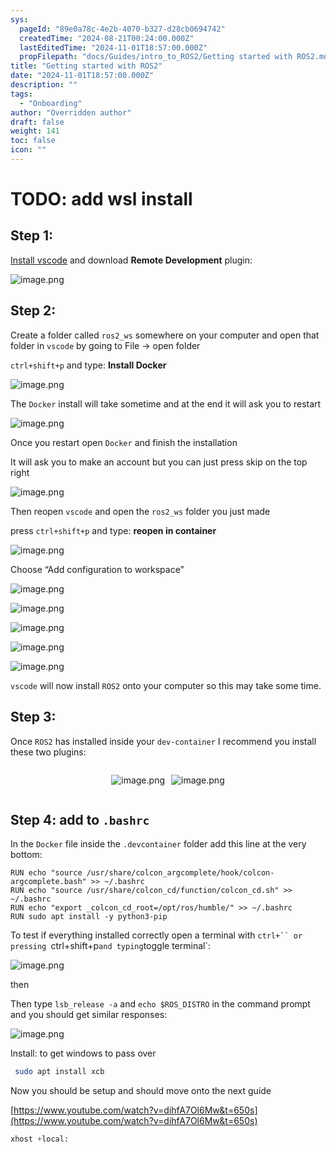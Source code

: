 ```yaml
---
sys:
  pageId: "89e0a78c-4e2b-4070-b327-d28cb0694742"
  createdTime: "2024-08-21T00:24:00.000Z"
  lastEditedTime: "2024-11-01T18:57:00.000Z"
  propFilepath: "docs/Guides/intro_to_ROS2/Getting started with ROS2.md"
title: "Getting started with ROS2"
date: "2024-11-01T18:57:00.000Z"
description: ""
tags:
  - "Onboarding"
author: "Overridden author"
draft: false
weight: 141
toc: false
icon: ""
---
```


# TODO: add wsl install

## Step 1:

[Install vscode](https://code.visualstudio.com/download) and download **Remote Development** plugin:

![image.png](https://prod-files-secure.s3.us-west-2.amazonaws.com/d518164a-d88e-44d1-a4ee-3adb3bd8bce0/efb52993-1881-4a40-b95e-6f020334f022/image.png?X-Amz-Algorithm=AWS4-HMAC-SHA256&X-Amz-Content-Sha256=UNSIGNED-PAYLOAD&X-Amz-Credential=ASIAZI2LB466TBZM6P3D%2F20250304%2Fus-west-2%2Fs3%2Faws4_request&X-Amz-Date=20250304T200909Z&X-Amz-Expires=3600&X-Amz-Security-Token=IQoJb3JpZ2luX2VjELz%2F%2F%2F%2F%2F%2F%2F%2F%2F%2FwEaCXVzLXdlc3QtMiJIMEYCIQCyz4M11Cow0vMT4ObBNuygkxZCz7%2F6H3LykxLhGAvtRwIhAIMNCLMsji4UDBSFFcb72cR2NtN%2Fi0%2Fm3CmpufeRZlGxKogECPX%2F%2F%2F%2F%2F%2F%2F%2F%2F%2FwEQABoMNjM3NDIzMTgzODA1IgxGlwnwKNEIeOqWDbkq3AMGP1hbQ0A2It6a1ha%2F2beTNWCuYAj7kTwg26jm2Cc%2BRfp37AFFYsVjPkD6GBjituST9CntdNg%2Fvb%2By6Gp50wkqFpgH9UbHMdDbzepxFMr%2B0eXbWAs3VW9oq2LJiJg5z4b9%2BbcLqLk%2BjmiOSpjf6SDNrItKRpvhtFXV4scNF02Inrj8ZUL3Oz4JxpOwOQnPfhyhicQ1xbgqnZ5J%2FfHTBcG%2BoicB%2FWFD2cRVV8wOw%2B3qYkGg3fDPva4uzCoa82FQORSgIv1kRDTZ%2FBv3DY3CcVAyd%2FjycXjHV0jQ0Q7stq6Qh829U0dAR%2B0k%2FVJyBQETPSmohwH9wE0sbfPeNzvEblZlvC%2Fn1g0wi%2BXmzvaij0moQbXDf1GXyQDAp%2Fkmz3lntGMaibSjZXoGMkkwWi4duKQ4Xz3YICzXT7lfiuUxCk4OEpez%2F74QlzU86BB17ylZwvLy1P4U6GXYOdlX5l1%2F9GF3DvA4bu0zm%2BBLA%2FrWVtIKbzuQikBc00EFMmfz%2BA6HekwP1emcpmSu1dsQ%2BC3hysWoykvu%2FTWKEEO1tG8Tyg0kdanZHURvaQSz5pA9SdDj7exP4YudlhtrPuEpIxQB1w2gN4S8q6fhq7AZG4%2BTPaGZsE2lith%2F5AaXnhrBSjCjup2%2BBjqkARzBteV3WBvTvL7xkIL22W2gV4Ds3W52MzuQofyC5%2Fw7jSav%2BulOLWGtWzhlLtyz2sfMQTXpjt2pi41KwCR7%2FwwxjFY%2BDgMcsps%2Bh1a71jQ9Y86lc%2FOAGpCvFxIwfYxlGgAn1ZpnpvBjhktafGSWMrHVJJhP%2BQ6Kqfud%2F02OwsvJVtQT6ckyNNwzh%2FyAIoW9mJhohAEcS4M8nAS0oDfSH5acgDG%2B&X-Amz-Signature=819d6ea0d30a7f874e02453452108b5ae6c66fc6eed8c47393908571c5c03953&X-Amz-SignedHeaders=host&x-id=GetObject)

## Step 2:

Create a folder called `ros2_ws` somewhere on your computer and open that folder in `vscode` by going to File → open folder 

`ctrl+shift+p` and type: **Install Docker**

![image.png](https://prod-files-secure.s3.us-west-2.amazonaws.com/d518164a-d88e-44d1-a4ee-3adb3bd8bce0/2269dc0e-1cd5-47ff-bceb-c04ad9b2eab0/image.png?X-Amz-Algorithm=AWS4-HMAC-SHA256&X-Amz-Content-Sha256=UNSIGNED-PAYLOAD&X-Amz-Credential=ASIAZI2LB466TBZM6P3D%2F20250304%2Fus-west-2%2Fs3%2Faws4_request&X-Amz-Date=20250304T200909Z&X-Amz-Expires=3600&X-Amz-Security-Token=IQoJb3JpZ2luX2VjELz%2F%2F%2F%2F%2F%2F%2F%2F%2F%2FwEaCXVzLXdlc3QtMiJIMEYCIQCyz4M11Cow0vMT4ObBNuygkxZCz7%2F6H3LykxLhGAvtRwIhAIMNCLMsji4UDBSFFcb72cR2NtN%2Fi0%2Fm3CmpufeRZlGxKogECPX%2F%2F%2F%2F%2F%2F%2F%2F%2F%2FwEQABoMNjM3NDIzMTgzODA1IgxGlwnwKNEIeOqWDbkq3AMGP1hbQ0A2It6a1ha%2F2beTNWCuYAj7kTwg26jm2Cc%2BRfp37AFFYsVjPkD6GBjituST9CntdNg%2Fvb%2By6Gp50wkqFpgH9UbHMdDbzepxFMr%2B0eXbWAs3VW9oq2LJiJg5z4b9%2BbcLqLk%2BjmiOSpjf6SDNrItKRpvhtFXV4scNF02Inrj8ZUL3Oz4JxpOwOQnPfhyhicQ1xbgqnZ5J%2FfHTBcG%2BoicB%2FWFD2cRVV8wOw%2B3qYkGg3fDPva4uzCoa82FQORSgIv1kRDTZ%2FBv3DY3CcVAyd%2FjycXjHV0jQ0Q7stq6Qh829U0dAR%2B0k%2FVJyBQETPSmohwH9wE0sbfPeNzvEblZlvC%2Fn1g0wi%2BXmzvaij0moQbXDf1GXyQDAp%2Fkmz3lntGMaibSjZXoGMkkwWi4duKQ4Xz3YICzXT7lfiuUxCk4OEpez%2F74QlzU86BB17ylZwvLy1P4U6GXYOdlX5l1%2F9GF3DvA4bu0zm%2BBLA%2FrWVtIKbzuQikBc00EFMmfz%2BA6HekwP1emcpmSu1dsQ%2BC3hysWoykvu%2FTWKEEO1tG8Tyg0kdanZHURvaQSz5pA9SdDj7exP4YudlhtrPuEpIxQB1w2gN4S8q6fhq7AZG4%2BTPaGZsE2lith%2F5AaXnhrBSjCjup2%2BBjqkARzBteV3WBvTvL7xkIL22W2gV4Ds3W52MzuQofyC5%2Fw7jSav%2BulOLWGtWzhlLtyz2sfMQTXpjt2pi41KwCR7%2FwwxjFY%2BDgMcsps%2Bh1a71jQ9Y86lc%2FOAGpCvFxIwfYxlGgAn1ZpnpvBjhktafGSWMrHVJJhP%2BQ6Kqfud%2F02OwsvJVtQT6ckyNNwzh%2FyAIoW9mJhohAEcS4M8nAS0oDfSH5acgDG%2B&X-Amz-Signature=5e6c60dd323e6de964b018f30fad648289e054011401051f62a0b56d90602712&X-Amz-SignedHeaders=host&x-id=GetObject)

The `Docker` install will take sometime and at the end it will ask you to restart

![image.png](https://prod-files-secure.s3.us-west-2.amazonaws.com/d518164a-d88e-44d1-a4ee-3adb3bd8bce0/ed233f78-be33-4b1f-b89c-9c346c0e961e/image.png?X-Amz-Algorithm=AWS4-HMAC-SHA256&X-Amz-Content-Sha256=UNSIGNED-PAYLOAD&X-Amz-Credential=ASIAZI2LB466TBZM6P3D%2F20250304%2Fus-west-2%2Fs3%2Faws4_request&X-Amz-Date=20250304T200909Z&X-Amz-Expires=3600&X-Amz-Security-Token=IQoJb3JpZ2luX2VjELz%2F%2F%2F%2F%2F%2F%2F%2F%2F%2FwEaCXVzLXdlc3QtMiJIMEYCIQCyz4M11Cow0vMT4ObBNuygkxZCz7%2F6H3LykxLhGAvtRwIhAIMNCLMsji4UDBSFFcb72cR2NtN%2Fi0%2Fm3CmpufeRZlGxKogECPX%2F%2F%2F%2F%2F%2F%2F%2F%2F%2FwEQABoMNjM3NDIzMTgzODA1IgxGlwnwKNEIeOqWDbkq3AMGP1hbQ0A2It6a1ha%2F2beTNWCuYAj7kTwg26jm2Cc%2BRfp37AFFYsVjPkD6GBjituST9CntdNg%2Fvb%2By6Gp50wkqFpgH9UbHMdDbzepxFMr%2B0eXbWAs3VW9oq2LJiJg5z4b9%2BbcLqLk%2BjmiOSpjf6SDNrItKRpvhtFXV4scNF02Inrj8ZUL3Oz4JxpOwOQnPfhyhicQ1xbgqnZ5J%2FfHTBcG%2BoicB%2FWFD2cRVV8wOw%2B3qYkGg3fDPva4uzCoa82FQORSgIv1kRDTZ%2FBv3DY3CcVAyd%2FjycXjHV0jQ0Q7stq6Qh829U0dAR%2B0k%2FVJyBQETPSmohwH9wE0sbfPeNzvEblZlvC%2Fn1g0wi%2BXmzvaij0moQbXDf1GXyQDAp%2Fkmz3lntGMaibSjZXoGMkkwWi4duKQ4Xz3YICzXT7lfiuUxCk4OEpez%2F74QlzU86BB17ylZwvLy1P4U6GXYOdlX5l1%2F9GF3DvA4bu0zm%2BBLA%2FrWVtIKbzuQikBc00EFMmfz%2BA6HekwP1emcpmSu1dsQ%2BC3hysWoykvu%2FTWKEEO1tG8Tyg0kdanZHURvaQSz5pA9SdDj7exP4YudlhtrPuEpIxQB1w2gN4S8q6fhq7AZG4%2BTPaGZsE2lith%2F5AaXnhrBSjCjup2%2BBjqkARzBteV3WBvTvL7xkIL22W2gV4Ds3W52MzuQofyC5%2Fw7jSav%2BulOLWGtWzhlLtyz2sfMQTXpjt2pi41KwCR7%2FwwxjFY%2BDgMcsps%2Bh1a71jQ9Y86lc%2FOAGpCvFxIwfYxlGgAn1ZpnpvBjhktafGSWMrHVJJhP%2BQ6Kqfud%2F02OwsvJVtQT6ckyNNwzh%2FyAIoW9mJhohAEcS4M8nAS0oDfSH5acgDG%2B&X-Amz-Signature=3b9d9a34f3e2b38abcd4883c3c34d4965f0921f1302b22fb470b4d8be80d35ae&X-Amz-SignedHeaders=host&x-id=GetObject)

Once you restart open `Docker` and finish the installation

It will ask you to make an account but you can just press skip on the top right

![image.png](https://prod-files-secure.s3.us-west-2.amazonaws.com/d518164a-d88e-44d1-a4ee-3adb3bd8bce0/21010ad9-1659-4fd9-9f59-9932a09b2a3d/image.png?X-Amz-Algorithm=AWS4-HMAC-SHA256&X-Amz-Content-Sha256=UNSIGNED-PAYLOAD&X-Amz-Credential=ASIAZI2LB466TBZM6P3D%2F20250304%2Fus-west-2%2Fs3%2Faws4_request&X-Amz-Date=20250304T200909Z&X-Amz-Expires=3600&X-Amz-Security-Token=IQoJb3JpZ2luX2VjELz%2F%2F%2F%2F%2F%2F%2F%2F%2F%2FwEaCXVzLXdlc3QtMiJIMEYCIQCyz4M11Cow0vMT4ObBNuygkxZCz7%2F6H3LykxLhGAvtRwIhAIMNCLMsji4UDBSFFcb72cR2NtN%2Fi0%2Fm3CmpufeRZlGxKogECPX%2F%2F%2F%2F%2F%2F%2F%2F%2F%2FwEQABoMNjM3NDIzMTgzODA1IgxGlwnwKNEIeOqWDbkq3AMGP1hbQ0A2It6a1ha%2F2beTNWCuYAj7kTwg26jm2Cc%2BRfp37AFFYsVjPkD6GBjituST9CntdNg%2Fvb%2By6Gp50wkqFpgH9UbHMdDbzepxFMr%2B0eXbWAs3VW9oq2LJiJg5z4b9%2BbcLqLk%2BjmiOSpjf6SDNrItKRpvhtFXV4scNF02Inrj8ZUL3Oz4JxpOwOQnPfhyhicQ1xbgqnZ5J%2FfHTBcG%2BoicB%2FWFD2cRVV8wOw%2B3qYkGg3fDPva4uzCoa82FQORSgIv1kRDTZ%2FBv3DY3CcVAyd%2FjycXjHV0jQ0Q7stq6Qh829U0dAR%2B0k%2FVJyBQETPSmohwH9wE0sbfPeNzvEblZlvC%2Fn1g0wi%2BXmzvaij0moQbXDf1GXyQDAp%2Fkmz3lntGMaibSjZXoGMkkwWi4duKQ4Xz3YICzXT7lfiuUxCk4OEpez%2F74QlzU86BB17ylZwvLy1P4U6GXYOdlX5l1%2F9GF3DvA4bu0zm%2BBLA%2FrWVtIKbzuQikBc00EFMmfz%2BA6HekwP1emcpmSu1dsQ%2BC3hysWoykvu%2FTWKEEO1tG8Tyg0kdanZHURvaQSz5pA9SdDj7exP4YudlhtrPuEpIxQB1w2gN4S8q6fhq7AZG4%2BTPaGZsE2lith%2F5AaXnhrBSjCjup2%2BBjqkARzBteV3WBvTvL7xkIL22W2gV4Ds3W52MzuQofyC5%2Fw7jSav%2BulOLWGtWzhlLtyz2sfMQTXpjt2pi41KwCR7%2FwwxjFY%2BDgMcsps%2Bh1a71jQ9Y86lc%2FOAGpCvFxIwfYxlGgAn1ZpnpvBjhktafGSWMrHVJJhP%2BQ6Kqfud%2F02OwsvJVtQT6ckyNNwzh%2FyAIoW9mJhohAEcS4M8nAS0oDfSH5acgDG%2B&X-Amz-Signature=4f3a538c50bfc5c55cea890be5126cecc4a2fc3b9aee9ab16bced8b703d40393&X-Amz-SignedHeaders=host&x-id=GetObject)

Then reopen `vscode` and open the `ros2_ws` folder you just made

press `ctrl+shift+p` and type: **reopen in container**

![image.png](https://prod-files-secure.s3.us-west-2.amazonaws.com/d518164a-d88e-44d1-a4ee-3adb3bd8bce0/4e93b8c2-41ad-488c-8095-c74205196118/image.png?X-Amz-Algorithm=AWS4-HMAC-SHA256&X-Amz-Content-Sha256=UNSIGNED-PAYLOAD&X-Amz-Credential=ASIAZI2LB466TBZM6P3D%2F20250304%2Fus-west-2%2Fs3%2Faws4_request&X-Amz-Date=20250304T200909Z&X-Amz-Expires=3600&X-Amz-Security-Token=IQoJb3JpZ2luX2VjELz%2F%2F%2F%2F%2F%2F%2F%2F%2F%2FwEaCXVzLXdlc3QtMiJIMEYCIQCyz4M11Cow0vMT4ObBNuygkxZCz7%2F6H3LykxLhGAvtRwIhAIMNCLMsji4UDBSFFcb72cR2NtN%2Fi0%2Fm3CmpufeRZlGxKogECPX%2F%2F%2F%2F%2F%2F%2F%2F%2F%2FwEQABoMNjM3NDIzMTgzODA1IgxGlwnwKNEIeOqWDbkq3AMGP1hbQ0A2It6a1ha%2F2beTNWCuYAj7kTwg26jm2Cc%2BRfp37AFFYsVjPkD6GBjituST9CntdNg%2Fvb%2By6Gp50wkqFpgH9UbHMdDbzepxFMr%2B0eXbWAs3VW9oq2LJiJg5z4b9%2BbcLqLk%2BjmiOSpjf6SDNrItKRpvhtFXV4scNF02Inrj8ZUL3Oz4JxpOwOQnPfhyhicQ1xbgqnZ5J%2FfHTBcG%2BoicB%2FWFD2cRVV8wOw%2B3qYkGg3fDPva4uzCoa82FQORSgIv1kRDTZ%2FBv3DY3CcVAyd%2FjycXjHV0jQ0Q7stq6Qh829U0dAR%2B0k%2FVJyBQETPSmohwH9wE0sbfPeNzvEblZlvC%2Fn1g0wi%2BXmzvaij0moQbXDf1GXyQDAp%2Fkmz3lntGMaibSjZXoGMkkwWi4duKQ4Xz3YICzXT7lfiuUxCk4OEpez%2F74QlzU86BB17ylZwvLy1P4U6GXYOdlX5l1%2F9GF3DvA4bu0zm%2BBLA%2FrWVtIKbzuQikBc00EFMmfz%2BA6HekwP1emcpmSu1dsQ%2BC3hysWoykvu%2FTWKEEO1tG8Tyg0kdanZHURvaQSz5pA9SdDj7exP4YudlhtrPuEpIxQB1w2gN4S8q6fhq7AZG4%2BTPaGZsE2lith%2F5AaXnhrBSjCjup2%2BBjqkARzBteV3WBvTvL7xkIL22W2gV4Ds3W52MzuQofyC5%2Fw7jSav%2BulOLWGtWzhlLtyz2sfMQTXpjt2pi41KwCR7%2FwwxjFY%2BDgMcsps%2Bh1a71jQ9Y86lc%2FOAGpCvFxIwfYxlGgAn1ZpnpvBjhktafGSWMrHVJJhP%2BQ6Kqfud%2F02OwsvJVtQT6ckyNNwzh%2FyAIoW9mJhohAEcS4M8nAS0oDfSH5acgDG%2B&X-Amz-Signature=d99a1cb006f553189031e2b66c3f76fccc6f5d6008fce6d3f38f487b4302b773&X-Amz-SignedHeaders=host&x-id=GetObject)

Choose “Add configuration to workspace”

![image.png](https://prod-files-secure.s3.us-west-2.amazonaws.com/d518164a-d88e-44d1-a4ee-3adb3bd8bce0/9560b282-5060-4989-ba37-97e7b2c22476/image.png?X-Amz-Algorithm=AWS4-HMAC-SHA256&X-Amz-Content-Sha256=UNSIGNED-PAYLOAD&X-Amz-Credential=ASIAZI2LB466TBZM6P3D%2F20250304%2Fus-west-2%2Fs3%2Faws4_request&X-Amz-Date=20250304T200909Z&X-Amz-Expires=3600&X-Amz-Security-Token=IQoJb3JpZ2luX2VjELz%2F%2F%2F%2F%2F%2F%2F%2F%2F%2FwEaCXVzLXdlc3QtMiJIMEYCIQCyz4M11Cow0vMT4ObBNuygkxZCz7%2F6H3LykxLhGAvtRwIhAIMNCLMsji4UDBSFFcb72cR2NtN%2Fi0%2Fm3CmpufeRZlGxKogECPX%2F%2F%2F%2F%2F%2F%2F%2F%2F%2FwEQABoMNjM3NDIzMTgzODA1IgxGlwnwKNEIeOqWDbkq3AMGP1hbQ0A2It6a1ha%2F2beTNWCuYAj7kTwg26jm2Cc%2BRfp37AFFYsVjPkD6GBjituST9CntdNg%2Fvb%2By6Gp50wkqFpgH9UbHMdDbzepxFMr%2B0eXbWAs3VW9oq2LJiJg5z4b9%2BbcLqLk%2BjmiOSpjf6SDNrItKRpvhtFXV4scNF02Inrj8ZUL3Oz4JxpOwOQnPfhyhicQ1xbgqnZ5J%2FfHTBcG%2BoicB%2FWFD2cRVV8wOw%2B3qYkGg3fDPva4uzCoa82FQORSgIv1kRDTZ%2FBv3DY3CcVAyd%2FjycXjHV0jQ0Q7stq6Qh829U0dAR%2B0k%2FVJyBQETPSmohwH9wE0sbfPeNzvEblZlvC%2Fn1g0wi%2BXmzvaij0moQbXDf1GXyQDAp%2Fkmz3lntGMaibSjZXoGMkkwWi4duKQ4Xz3YICzXT7lfiuUxCk4OEpez%2F74QlzU86BB17ylZwvLy1P4U6GXYOdlX5l1%2F9GF3DvA4bu0zm%2BBLA%2FrWVtIKbzuQikBc00EFMmfz%2BA6HekwP1emcpmSu1dsQ%2BC3hysWoykvu%2FTWKEEO1tG8Tyg0kdanZHURvaQSz5pA9SdDj7exP4YudlhtrPuEpIxQB1w2gN4S8q6fhq7AZG4%2BTPaGZsE2lith%2F5AaXnhrBSjCjup2%2BBjqkARzBteV3WBvTvL7xkIL22W2gV4Ds3W52MzuQofyC5%2Fw7jSav%2BulOLWGtWzhlLtyz2sfMQTXpjt2pi41KwCR7%2FwwxjFY%2BDgMcsps%2Bh1a71jQ9Y86lc%2FOAGpCvFxIwfYxlGgAn1ZpnpvBjhktafGSWMrHVJJhP%2BQ6Kqfud%2F02OwsvJVtQT6ckyNNwzh%2FyAIoW9mJhohAEcS4M8nAS0oDfSH5acgDG%2B&X-Amz-Signature=56d98aed142bbc4a96ba6c5c9f73cf0e39af6e6a1c0aa8c1e56b2b51488b413f&X-Amz-SignedHeaders=host&x-id=GetObject)

![image.png](https://prod-files-secure.s3.us-west-2.amazonaws.com/d518164a-d88e-44d1-a4ee-3adb3bd8bce0/2ee63f81-886b-48e8-a553-dc6e5eac99e4/image.png?X-Amz-Algorithm=AWS4-HMAC-SHA256&X-Amz-Content-Sha256=UNSIGNED-PAYLOAD&X-Amz-Credential=ASIAZI2LB466TBZM6P3D%2F20250304%2Fus-west-2%2Fs3%2Faws4_request&X-Amz-Date=20250304T200909Z&X-Amz-Expires=3600&X-Amz-Security-Token=IQoJb3JpZ2luX2VjELz%2F%2F%2F%2F%2F%2F%2F%2F%2F%2FwEaCXVzLXdlc3QtMiJIMEYCIQCyz4M11Cow0vMT4ObBNuygkxZCz7%2F6H3LykxLhGAvtRwIhAIMNCLMsji4UDBSFFcb72cR2NtN%2Fi0%2Fm3CmpufeRZlGxKogECPX%2F%2F%2F%2F%2F%2F%2F%2F%2F%2FwEQABoMNjM3NDIzMTgzODA1IgxGlwnwKNEIeOqWDbkq3AMGP1hbQ0A2It6a1ha%2F2beTNWCuYAj7kTwg26jm2Cc%2BRfp37AFFYsVjPkD6GBjituST9CntdNg%2Fvb%2By6Gp50wkqFpgH9UbHMdDbzepxFMr%2B0eXbWAs3VW9oq2LJiJg5z4b9%2BbcLqLk%2BjmiOSpjf6SDNrItKRpvhtFXV4scNF02Inrj8ZUL3Oz4JxpOwOQnPfhyhicQ1xbgqnZ5J%2FfHTBcG%2BoicB%2FWFD2cRVV8wOw%2B3qYkGg3fDPva4uzCoa82FQORSgIv1kRDTZ%2FBv3DY3CcVAyd%2FjycXjHV0jQ0Q7stq6Qh829U0dAR%2B0k%2FVJyBQETPSmohwH9wE0sbfPeNzvEblZlvC%2Fn1g0wi%2BXmzvaij0moQbXDf1GXyQDAp%2Fkmz3lntGMaibSjZXoGMkkwWi4duKQ4Xz3YICzXT7lfiuUxCk4OEpez%2F74QlzU86BB17ylZwvLy1P4U6GXYOdlX5l1%2F9GF3DvA4bu0zm%2BBLA%2FrWVtIKbzuQikBc00EFMmfz%2BA6HekwP1emcpmSu1dsQ%2BC3hysWoykvu%2FTWKEEO1tG8Tyg0kdanZHURvaQSz5pA9SdDj7exP4YudlhtrPuEpIxQB1w2gN4S8q6fhq7AZG4%2BTPaGZsE2lith%2F5AaXnhrBSjCjup2%2BBjqkARzBteV3WBvTvL7xkIL22W2gV4Ds3W52MzuQofyC5%2Fw7jSav%2BulOLWGtWzhlLtyz2sfMQTXpjt2pi41KwCR7%2FwwxjFY%2BDgMcsps%2Bh1a71jQ9Y86lc%2FOAGpCvFxIwfYxlGgAn1ZpnpvBjhktafGSWMrHVJJhP%2BQ6Kqfud%2F02OwsvJVtQT6ckyNNwzh%2FyAIoW9mJhohAEcS4M8nAS0oDfSH5acgDG%2B&X-Amz-Signature=323ea4dc763e748175a31f2d3dd086e7a0defc916a3d8146ad8ca74b8d7bfb42&X-Amz-SignedHeaders=host&x-id=GetObject)

![image.png](https://prod-files-secure.s3.us-west-2.amazonaws.com/d518164a-d88e-44d1-a4ee-3adb3bd8bce0/ae1580b2-b048-407e-aed9-b584224a7a04/image.png?X-Amz-Algorithm=AWS4-HMAC-SHA256&X-Amz-Content-Sha256=UNSIGNED-PAYLOAD&X-Amz-Credential=ASIAZI2LB466TBZM6P3D%2F20250304%2Fus-west-2%2Fs3%2Faws4_request&X-Amz-Date=20250304T200909Z&X-Amz-Expires=3600&X-Amz-Security-Token=IQoJb3JpZ2luX2VjELz%2F%2F%2F%2F%2F%2F%2F%2F%2F%2FwEaCXVzLXdlc3QtMiJIMEYCIQCyz4M11Cow0vMT4ObBNuygkxZCz7%2F6H3LykxLhGAvtRwIhAIMNCLMsji4UDBSFFcb72cR2NtN%2Fi0%2Fm3CmpufeRZlGxKogECPX%2F%2F%2F%2F%2F%2F%2F%2F%2F%2FwEQABoMNjM3NDIzMTgzODA1IgxGlwnwKNEIeOqWDbkq3AMGP1hbQ0A2It6a1ha%2F2beTNWCuYAj7kTwg26jm2Cc%2BRfp37AFFYsVjPkD6GBjituST9CntdNg%2Fvb%2By6Gp50wkqFpgH9UbHMdDbzepxFMr%2B0eXbWAs3VW9oq2LJiJg5z4b9%2BbcLqLk%2BjmiOSpjf6SDNrItKRpvhtFXV4scNF02Inrj8ZUL3Oz4JxpOwOQnPfhyhicQ1xbgqnZ5J%2FfHTBcG%2BoicB%2FWFD2cRVV8wOw%2B3qYkGg3fDPva4uzCoa82FQORSgIv1kRDTZ%2FBv3DY3CcVAyd%2FjycXjHV0jQ0Q7stq6Qh829U0dAR%2B0k%2FVJyBQETPSmohwH9wE0sbfPeNzvEblZlvC%2Fn1g0wi%2BXmzvaij0moQbXDf1GXyQDAp%2Fkmz3lntGMaibSjZXoGMkkwWi4duKQ4Xz3YICzXT7lfiuUxCk4OEpez%2F74QlzU86BB17ylZwvLy1P4U6GXYOdlX5l1%2F9GF3DvA4bu0zm%2BBLA%2FrWVtIKbzuQikBc00EFMmfz%2BA6HekwP1emcpmSu1dsQ%2BC3hysWoykvu%2FTWKEEO1tG8Tyg0kdanZHURvaQSz5pA9SdDj7exP4YudlhtrPuEpIxQB1w2gN4S8q6fhq7AZG4%2BTPaGZsE2lith%2F5AaXnhrBSjCjup2%2BBjqkARzBteV3WBvTvL7xkIL22W2gV4Ds3W52MzuQofyC5%2Fw7jSav%2BulOLWGtWzhlLtyz2sfMQTXpjt2pi41KwCR7%2FwwxjFY%2BDgMcsps%2Bh1a71jQ9Y86lc%2FOAGpCvFxIwfYxlGgAn1ZpnpvBjhktafGSWMrHVJJhP%2BQ6Kqfud%2F02OwsvJVtQT6ckyNNwzh%2FyAIoW9mJhohAEcS4M8nAS0oDfSH5acgDG%2B&X-Amz-Signature=05a848a16c16714f4d7780793f3c9791e5a0da382a1153bef1f89331551c7637&X-Amz-SignedHeaders=host&x-id=GetObject)

![image.png](https://prod-files-secure.s3.us-west-2.amazonaws.com/d518164a-d88e-44d1-a4ee-3adb3bd8bce0/53255b28-f75e-430f-b9e3-c0ac8577e42b/image.png?X-Amz-Algorithm=AWS4-HMAC-SHA256&X-Amz-Content-Sha256=UNSIGNED-PAYLOAD&X-Amz-Credential=ASIAZI2LB466TBZM6P3D%2F20250304%2Fus-west-2%2Fs3%2Faws4_request&X-Amz-Date=20250304T200909Z&X-Amz-Expires=3600&X-Amz-Security-Token=IQoJb3JpZ2luX2VjELz%2F%2F%2F%2F%2F%2F%2F%2F%2F%2FwEaCXVzLXdlc3QtMiJIMEYCIQCyz4M11Cow0vMT4ObBNuygkxZCz7%2F6H3LykxLhGAvtRwIhAIMNCLMsji4UDBSFFcb72cR2NtN%2Fi0%2Fm3CmpufeRZlGxKogECPX%2F%2F%2F%2F%2F%2F%2F%2F%2F%2FwEQABoMNjM3NDIzMTgzODA1IgxGlwnwKNEIeOqWDbkq3AMGP1hbQ0A2It6a1ha%2F2beTNWCuYAj7kTwg26jm2Cc%2BRfp37AFFYsVjPkD6GBjituST9CntdNg%2Fvb%2By6Gp50wkqFpgH9UbHMdDbzepxFMr%2B0eXbWAs3VW9oq2LJiJg5z4b9%2BbcLqLk%2BjmiOSpjf6SDNrItKRpvhtFXV4scNF02Inrj8ZUL3Oz4JxpOwOQnPfhyhicQ1xbgqnZ5J%2FfHTBcG%2BoicB%2FWFD2cRVV8wOw%2B3qYkGg3fDPva4uzCoa82FQORSgIv1kRDTZ%2FBv3DY3CcVAyd%2FjycXjHV0jQ0Q7stq6Qh829U0dAR%2B0k%2FVJyBQETPSmohwH9wE0sbfPeNzvEblZlvC%2Fn1g0wi%2BXmzvaij0moQbXDf1GXyQDAp%2Fkmz3lntGMaibSjZXoGMkkwWi4duKQ4Xz3YICzXT7lfiuUxCk4OEpez%2F74QlzU86BB17ylZwvLy1P4U6GXYOdlX5l1%2F9GF3DvA4bu0zm%2BBLA%2FrWVtIKbzuQikBc00EFMmfz%2BA6HekwP1emcpmSu1dsQ%2BC3hysWoykvu%2FTWKEEO1tG8Tyg0kdanZHURvaQSz5pA9SdDj7exP4YudlhtrPuEpIxQB1w2gN4S8q6fhq7AZG4%2BTPaGZsE2lith%2F5AaXnhrBSjCjup2%2BBjqkARzBteV3WBvTvL7xkIL22W2gV4Ds3W52MzuQofyC5%2Fw7jSav%2BulOLWGtWzhlLtyz2sfMQTXpjt2pi41KwCR7%2FwwxjFY%2BDgMcsps%2Bh1a71jQ9Y86lc%2FOAGpCvFxIwfYxlGgAn1ZpnpvBjhktafGSWMrHVJJhP%2BQ6Kqfud%2F02OwsvJVtQT6ckyNNwzh%2FyAIoW9mJhohAEcS4M8nAS0oDfSH5acgDG%2B&X-Amz-Signature=9c502c1144914929f618eef98382541b8834370bc05540dda85482186e32c5c6&X-Amz-SignedHeaders=host&x-id=GetObject)

![image.png](https://prod-files-secure.s3.us-west-2.amazonaws.com/d518164a-d88e-44d1-a4ee-3adb3bd8bce0/7c562767-5af9-4ffb-97d1-327bcdf4ee00/image.png?X-Amz-Algorithm=AWS4-HMAC-SHA256&X-Amz-Content-Sha256=UNSIGNED-PAYLOAD&X-Amz-Credential=ASIAZI2LB466TBZM6P3D%2F20250304%2Fus-west-2%2Fs3%2Faws4_request&X-Amz-Date=20250304T200909Z&X-Amz-Expires=3600&X-Amz-Security-Token=IQoJb3JpZ2luX2VjELz%2F%2F%2F%2F%2F%2F%2F%2F%2F%2FwEaCXVzLXdlc3QtMiJIMEYCIQCyz4M11Cow0vMT4ObBNuygkxZCz7%2F6H3LykxLhGAvtRwIhAIMNCLMsji4UDBSFFcb72cR2NtN%2Fi0%2Fm3CmpufeRZlGxKogECPX%2F%2F%2F%2F%2F%2F%2F%2F%2F%2FwEQABoMNjM3NDIzMTgzODA1IgxGlwnwKNEIeOqWDbkq3AMGP1hbQ0A2It6a1ha%2F2beTNWCuYAj7kTwg26jm2Cc%2BRfp37AFFYsVjPkD6GBjituST9CntdNg%2Fvb%2By6Gp50wkqFpgH9UbHMdDbzepxFMr%2B0eXbWAs3VW9oq2LJiJg5z4b9%2BbcLqLk%2BjmiOSpjf6SDNrItKRpvhtFXV4scNF02Inrj8ZUL3Oz4JxpOwOQnPfhyhicQ1xbgqnZ5J%2FfHTBcG%2BoicB%2FWFD2cRVV8wOw%2B3qYkGg3fDPva4uzCoa82FQORSgIv1kRDTZ%2FBv3DY3CcVAyd%2FjycXjHV0jQ0Q7stq6Qh829U0dAR%2B0k%2FVJyBQETPSmohwH9wE0sbfPeNzvEblZlvC%2Fn1g0wi%2BXmzvaij0moQbXDf1GXyQDAp%2Fkmz3lntGMaibSjZXoGMkkwWi4duKQ4Xz3YICzXT7lfiuUxCk4OEpez%2F74QlzU86BB17ylZwvLy1P4U6GXYOdlX5l1%2F9GF3DvA4bu0zm%2BBLA%2FrWVtIKbzuQikBc00EFMmfz%2BA6HekwP1emcpmSu1dsQ%2BC3hysWoykvu%2FTWKEEO1tG8Tyg0kdanZHURvaQSz5pA9SdDj7exP4YudlhtrPuEpIxQB1w2gN4S8q6fhq7AZG4%2BTPaGZsE2lith%2F5AaXnhrBSjCjup2%2BBjqkARzBteV3WBvTvL7xkIL22W2gV4Ds3W52MzuQofyC5%2Fw7jSav%2BulOLWGtWzhlLtyz2sfMQTXpjt2pi41KwCR7%2FwwxjFY%2BDgMcsps%2Bh1a71jQ9Y86lc%2FOAGpCvFxIwfYxlGgAn1ZpnpvBjhktafGSWMrHVJJhP%2BQ6Kqfud%2F02OwsvJVtQT6ckyNNwzh%2FyAIoW9mJhohAEcS4M8nAS0oDfSH5acgDG%2B&X-Amz-Signature=ae91d5baee8c20464a5ceedaea5c5f1046ebb963eca3651682b02d557b13354f&X-Amz-SignedHeaders=host&x-id=GetObject)

`vscode` will now install `ROS2` onto your computer so this may take some time.

## Step 3:

Once `ROS2` has installed inside your `dev-container` I recommend you install these two plugins:

<div style="display: flex;flex-direction: row; column-gap:10px; max-width: 630px;justify-content: center;">
<div>

![image.png](https://prod-files-secure.s3.us-west-2.amazonaws.com/d518164a-d88e-44d1-a4ee-3adb3bd8bce0/3fc3d550-5a54-4ba1-ba6b-faa01cdb7369/image.png?X-Amz-Algorithm=AWS4-HMAC-SHA256&X-Amz-Content-Sha256=UNSIGNED-PAYLOAD&X-Amz-Credential=ASIAZI2LB466QOZTB3OD%2F20250304%2Fus-west-2%2Fs3%2Faws4_request&X-Amz-Date=20250304T200912Z&X-Amz-Expires=3600&X-Amz-Security-Token=IQoJb3JpZ2luX2VjELz%2F%2F%2F%2F%2F%2F%2F%2F%2F%2FwEaCXVzLXdlc3QtMiJIMEYCIQCN2PFt0OYVz6a%2B%2B6DcFPf8lWFMfNNnlrEhCBsOTwvdewIhAO4YjQJZml8b%2FTYyKDqIsZ1cD7Ar9n4qV2KN50tUOBLsKogECPX%2F%2F%2F%2F%2F%2F%2F%2F%2F%2FwEQABoMNjM3NDIzMTgzODA1Igw2%2F9QQlNht9DRaKsMq3APWTq%2FZLFZ0SyYUmDVC5owbCHVU%2B%2Bs9spg6J7FgRdT8U2Dh60L2hQAHwUZEFTtdUBlPkpu22kuJBcb5dmkogLkibwrZqm72jPjX1qIwN1nqA8%2BS6pOqpAiVJJXMvakoo1xbiTcImxThswUtVlijK4a5BHlAa9Y1NQe%2F5mmfS5elOloCR1uifZKGhFcsquL27Y09iSvx7vzdyykAQm9lrTgUvpugFnivyU04v9AYr7UlYPXsE5T3t1rX1nsCdYmga8da2pLbn4rAdFbfU9ACtwGx5YOhJy6gLPvXIiRPvQ2BisbMcfMJweNJ7fUdjOasqH5RvPRqS%2FdP%2B2jSFaxXCkcgP1WNbF8kCZautwxcZcg8icnaLH%2BfitpHGxbX7fg7r5F%2FMWuRWwhcrAZow7IP1GLShqg8iLAFnWE5ixCcKaVJutL1Bq7y0daMwFNcJykEg9NwW3I%2F9sjk8%2F62wlwD%2FlqTqJe94f51zhX28rvwSSMuW9ch0Acmd7Ve74Q7kENqX0dQISA66Pp063mupcdBBZ69q20zhO0792DGI%2B8UKQI628fXkvUNFYT223zacjOYDltghxigy%2FWhdTULhHPEE3%2F26N4jn2NAaO7Q0WxVgd4oxIKGWIyjWx7MXZPQrzDtuZ2%2BBjqkAXDlvCNh1bPTTosM3g87qm7xySpDdkZotIXajvAnRkqafmfe%2FKE9gIHEUZU8xGPFMIhqaiDaSjRTp%2Fa%2FK9Ee0d0%2BBWMawcYaltVDFcvPAVGspxaMQBAPIGdzRYmRZ0V%2FVZ%2FyBvgpNLwnffhqQ0GZHAWKDHAAZBAQvFIFkZ514K86%2FXzrkGa2tMVzkToRgn2s7M3A7pktKDWuR7CBxJveqs21%2F5XU&X-Amz-Signature=5f2d84cd370e2a72b3f3709970569e56098651ff004b1f86d58e710953e6393e&X-Amz-SignedHeaders=host&x-id=GetObject)

</div>
<div>

![image.png](https://prod-files-secure.s3.us-west-2.amazonaws.com/d518164a-d88e-44d1-a4ee-3adb3bd8bce0/d994cc66-13c2-4093-a5a3-f84cf4601a82/image.png?X-Amz-Algorithm=AWS4-HMAC-SHA256&X-Amz-Content-Sha256=UNSIGNED-PAYLOAD&X-Amz-Credential=ASIAZI2LB4664WF3B4SU%2F20250304%2Fus-west-2%2Fs3%2Faws4_request&X-Amz-Date=20250304T200912Z&X-Amz-Expires=3600&X-Amz-Security-Token=IQoJb3JpZ2luX2VjELz%2F%2F%2F%2F%2F%2F%2F%2F%2F%2FwEaCXVzLXdlc3QtMiJHMEUCIBsh2SFjNhuOQulV4AVNGvSkW3wgW6%2FXkFWXf4zQor89AiEAmHDhiqr7s7uUiReuh0ckXp%2Ft6SJhTFbuA%2BARtupOsogqiAQI9f%2F%2F%2F%2F%2F%2F%2F%2F%2F%2FARAAGgw2Mzc0MjMxODM4MDUiDNTaJhVM36MUPNbv9yrcA8ivUMQRv%2Bm0eB3XMf2nHdk%2FTRkcGpbMudglxIzjtN4W5PK0d08rPrrDXe4YfZFeZ318xNlMhZUgV2GowOzD0EH40BpgZygEKxDz%2Fhi%2FvXuSmV4WfLKsahxwYBReagKk63xWpn9tVhJLPrZbPO9GgIqr5T6XTKyTtTkuPgQU8eRfKYl5%2F%2FWWXt50aAdmHYGQKPCK8CZ6EBP0MrmictOVgYgslNWxF3uGkFF7ZR4%2FFFJDfhcruHB1XkMVxYZqhEZJcsmPAHDTPFS%2B3whoEYIYoia2JdvuspV%2BG57lrRo8EU4Cg5qbyRbjnAE7Xrbj4b1ol2xCgKCvpcikalT1Vjel934nkBgAvNddQ94MSy%2FfLplAEavQxnbJvWIBLjj%2BzH6xgpfYBNJeMg8Zy4dJo6IBhsqWE%2FHYU11hnfHcD6D4I3ofnPNYtLdfFWzvU7SZHiZoLMbpzByz6eWyrAyp6o%2BTbitj10Pe7T3NtBmPDkhEQ8xtwm7p5r6JFkM4KsPpI82jhiSOK%2FvOwjmzfN4d0yI8cHkH8ODw51EGdwc%2Frg7%2BraqgTtxNqGIC4DB08ZbVLbw9WrI2CFcvGzV1gz0HvrIERkMc3bk541di9ZS0juyGMdn3WC1KJbDxNPuukAl8MIW6nb4GOqUBcnJpx2Kurh1zgSTDBcsgt60YHuKH38bbva9EffPK4mmfD6QR3Qjr5SnYeAj5eH9J%2FDVz5%2FfKfiPoTYmlupPQH9vzTHM4qIys0xyHOWYBmvaU17nT3e3Fgvk2XyigWWU7HNvtvzRICyaZf1RE30FDusyH2sfTxSaRxZmXHA7nZb1X7NLTSemqfQPkVwli49w0o6EpdHPFkFuOPMnJ4kS5RTlIBzqh&X-Amz-Signature=a83fd15c5aae29c114f12eee2c7edf7851566bba8f8fc59ef03df6dab063a569&X-Amz-SignedHeaders=host&x-id=GetObject)

</div>
</div>

## Step 4: add to `.bashrc`

In the `Docker` file inside the `.devcontainer` folder add this line at the very bottom: 

```docker
RUN echo "source /usr/share/colcon_argcomplete/hook/colcon-argcomplete.bash" >> ~/.bashrc
RUN echo "source /usr/share/colcon_cd/function/colcon_cd.sh" >> ~/.bashrc
RUN echo "export _colcon_cd_root=/opt/ros/humble/" >> ~/.bashrc
RUN sudo apt install -y python3-pip 
```

To test if everything installed correctly open a terminal with `ctrl+`` or pressing `ctrl+shift+p` and typing `toggle terminal`:

![image.png](https://prod-files-secure.s3.us-west-2.amazonaws.com/d518164a-d88e-44d1-a4ee-3adb3bd8bce0/6a4943d8-b04e-4c02-9a58-775f3384d1a5/image.png?X-Amz-Algorithm=AWS4-HMAC-SHA256&X-Amz-Content-Sha256=UNSIGNED-PAYLOAD&X-Amz-Credential=ASIAZI2LB466TBZM6P3D%2F20250304%2Fus-west-2%2Fs3%2Faws4_request&X-Amz-Date=20250304T200909Z&X-Amz-Expires=3600&X-Amz-Security-Token=IQoJb3JpZ2luX2VjELz%2F%2F%2F%2F%2F%2F%2F%2F%2F%2FwEaCXVzLXdlc3QtMiJIMEYCIQCyz4M11Cow0vMT4ObBNuygkxZCz7%2F6H3LykxLhGAvtRwIhAIMNCLMsji4UDBSFFcb72cR2NtN%2Fi0%2Fm3CmpufeRZlGxKogECPX%2F%2F%2F%2F%2F%2F%2F%2F%2F%2FwEQABoMNjM3NDIzMTgzODA1IgxGlwnwKNEIeOqWDbkq3AMGP1hbQ0A2It6a1ha%2F2beTNWCuYAj7kTwg26jm2Cc%2BRfp37AFFYsVjPkD6GBjituST9CntdNg%2Fvb%2By6Gp50wkqFpgH9UbHMdDbzepxFMr%2B0eXbWAs3VW9oq2LJiJg5z4b9%2BbcLqLk%2BjmiOSpjf6SDNrItKRpvhtFXV4scNF02Inrj8ZUL3Oz4JxpOwOQnPfhyhicQ1xbgqnZ5J%2FfHTBcG%2BoicB%2FWFD2cRVV8wOw%2B3qYkGg3fDPva4uzCoa82FQORSgIv1kRDTZ%2FBv3DY3CcVAyd%2FjycXjHV0jQ0Q7stq6Qh829U0dAR%2B0k%2FVJyBQETPSmohwH9wE0sbfPeNzvEblZlvC%2Fn1g0wi%2BXmzvaij0moQbXDf1GXyQDAp%2Fkmz3lntGMaibSjZXoGMkkwWi4duKQ4Xz3YICzXT7lfiuUxCk4OEpez%2F74QlzU86BB17ylZwvLy1P4U6GXYOdlX5l1%2F9GF3DvA4bu0zm%2BBLA%2FrWVtIKbzuQikBc00EFMmfz%2BA6HekwP1emcpmSu1dsQ%2BC3hysWoykvu%2FTWKEEO1tG8Tyg0kdanZHURvaQSz5pA9SdDj7exP4YudlhtrPuEpIxQB1w2gN4S8q6fhq7AZG4%2BTPaGZsE2lith%2F5AaXnhrBSjCjup2%2BBjqkARzBteV3WBvTvL7xkIL22W2gV4Ds3W52MzuQofyC5%2Fw7jSav%2BulOLWGtWzhlLtyz2sfMQTXpjt2pi41KwCR7%2FwwxjFY%2BDgMcsps%2Bh1a71jQ9Y86lc%2FOAGpCvFxIwfYxlGgAn1ZpnpvBjhktafGSWMrHVJJhP%2BQ6Kqfud%2F02OwsvJVtQT6ckyNNwzh%2FyAIoW9mJhohAEcS4M8nAS0oDfSH5acgDG%2B&X-Amz-Signature=67fb20d1b4a7e6301397734a4791c24c31e683fc4e95dd32814d64b65571f7ff&X-Amz-SignedHeaders=host&x-id=GetObject)

then 

Then type `lsb_release -a` and `echo $ROS_DISTRO` in the command prompt and you should get similar responses:

![image.png](https://prod-files-secure.s3.us-west-2.amazonaws.com/d518164a-d88e-44d1-a4ee-3adb3bd8bce0/3e635dec-a805-4e85-8b9e-d000e5b71a4e/image.png?X-Amz-Algorithm=AWS4-HMAC-SHA256&X-Amz-Content-Sha256=UNSIGNED-PAYLOAD&X-Amz-Credential=ASIAZI2LB466TBZM6P3D%2F20250304%2Fus-west-2%2Fs3%2Faws4_request&X-Amz-Date=20250304T200909Z&X-Amz-Expires=3600&X-Amz-Security-Token=IQoJb3JpZ2luX2VjELz%2F%2F%2F%2F%2F%2F%2F%2F%2F%2FwEaCXVzLXdlc3QtMiJIMEYCIQCyz4M11Cow0vMT4ObBNuygkxZCz7%2F6H3LykxLhGAvtRwIhAIMNCLMsji4UDBSFFcb72cR2NtN%2Fi0%2Fm3CmpufeRZlGxKogECPX%2F%2F%2F%2F%2F%2F%2F%2F%2F%2FwEQABoMNjM3NDIzMTgzODA1IgxGlwnwKNEIeOqWDbkq3AMGP1hbQ0A2It6a1ha%2F2beTNWCuYAj7kTwg26jm2Cc%2BRfp37AFFYsVjPkD6GBjituST9CntdNg%2Fvb%2By6Gp50wkqFpgH9UbHMdDbzepxFMr%2B0eXbWAs3VW9oq2LJiJg5z4b9%2BbcLqLk%2BjmiOSpjf6SDNrItKRpvhtFXV4scNF02Inrj8ZUL3Oz4JxpOwOQnPfhyhicQ1xbgqnZ5J%2FfHTBcG%2BoicB%2FWFD2cRVV8wOw%2B3qYkGg3fDPva4uzCoa82FQORSgIv1kRDTZ%2FBv3DY3CcVAyd%2FjycXjHV0jQ0Q7stq6Qh829U0dAR%2B0k%2FVJyBQETPSmohwH9wE0sbfPeNzvEblZlvC%2Fn1g0wi%2BXmzvaij0moQbXDf1GXyQDAp%2Fkmz3lntGMaibSjZXoGMkkwWi4duKQ4Xz3YICzXT7lfiuUxCk4OEpez%2F74QlzU86BB17ylZwvLy1P4U6GXYOdlX5l1%2F9GF3DvA4bu0zm%2BBLA%2FrWVtIKbzuQikBc00EFMmfz%2BA6HekwP1emcpmSu1dsQ%2BC3hysWoykvu%2FTWKEEO1tG8Tyg0kdanZHURvaQSz5pA9SdDj7exP4YudlhtrPuEpIxQB1w2gN4S8q6fhq7AZG4%2BTPaGZsE2lith%2F5AaXnhrBSjCjup2%2BBjqkARzBteV3WBvTvL7xkIL22W2gV4Ds3W52MzuQofyC5%2Fw7jSav%2BulOLWGtWzhlLtyz2sfMQTXpjt2pi41KwCR7%2FwwxjFY%2BDgMcsps%2Bh1a71jQ9Y86lc%2FOAGpCvFxIwfYxlGgAn1ZpnpvBjhktafGSWMrHVJJhP%2BQ6Kqfud%2F02OwsvJVtQT6ckyNNwzh%2FyAIoW9mJhohAEcS4M8nAS0oDfSH5acgDG%2B&X-Amz-Signature=ed95d4a2ba0470b49f77a81a125f117021910a12e45772bc94b539e182bf71e7&X-Amz-SignedHeaders=host&x-id=GetObject)

Install:  to get windows to pass over

```bash
 sudo apt install xcb
```

Now you should be setup and should move onto the next guide 

[https://www.youtube.com/watch?v=dihfA7Ol6Mw&t=650s](https://www.youtube.com/watch?v=dihfA7Ol6Mw&t=650s)

```python
xhost +local:
```
